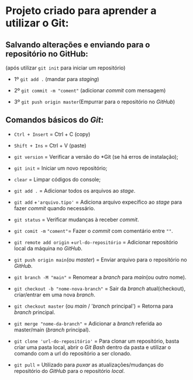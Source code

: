 # Projeto criado para aprender a utilizar o Git:

## Salvando alterações e enviando para o repositório no GitHub:
(após utilizar `git init` para iniciar um repositório)

* 1º `git add .` (mandar para *staging*)

* 2º `git commit -m "coment"` (adicionar *commit* com mensagem)

* 3º `git push origin master`(Empurrar para o repositório no *GitHub*)


## Comandos básicos do *Git*:


* `Ctrl + Insert` = Ctrl + C (copy)
* `Shift + Ins`   = Ctrl + V (paste)

* `git version` = Verificar a versão do *Git (se há erros de instalação);

* `git init` = Iniciar um novo repositório;

* `clear` = Limpar códigos do console;

* `git add .` = Adicionar todos os arquivos ao *stage*.
* `git add` +`'arquivo.tipo'` = Adiciona arquivo expecífico ao *stage* para fazer *commit* quando necessário.

* `git status` = Verificar mudanças à receber *commit*.

* `git comit -m` `"coment"`= Fazer o *commit* com comentário entre `""`.

* `git remote add origin` +`url-do-repositório` = Adicionar repositório local da máquina no *GitHub*.

* `git push origin main`(ou *master*) = Enviar arquivo para o repositório no *GitHub*.

* `git branch -M "main"` = Renomear a *branch* para *main*(ou outro nome).

* `git checkout -b "nome-nova-branch"` = Sair da *branch* atual(checkout), criar/entrar em uma nova *branch*.

* `git checkout master` (ou *main* / '*branch* principal') = Retorna para *branch* principal.

* `git merge "nome-da-branch"` = Adicionar a *branch* referida ao master/main (*branch* principal).

* `git clone 'url-do-repositório'` = Para clonar um repositório, basta criar uma pasta local, abrir o *Git Bash* dentro da pasta e utilizar o comando com a url do repositório a ser clonado.

* `git pull` = Utilizado para *puxar* as atualizações/mudanças do repositório do *GitHub* para o repositório *local*.
